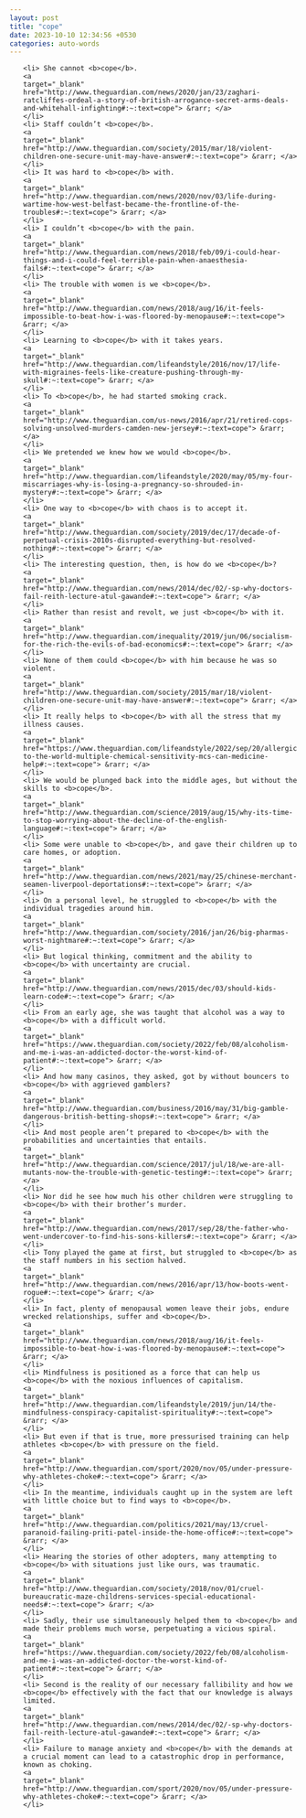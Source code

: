 ```yaml
---
layout: post
title: "cope"
date: 2023-10-10 12:34:56 +0530
categories: auto-words
---
```

<ol>

    <li> She cannot <b>cope</b>.
    <a 
    target="_blank" 
    href="http://www.theguardian.com/news/2020/jan/23/zaghari-ratcliffes-ordeal-a-story-of-british-arrogance-secret-arms-deals-and-whitehall-infighting#:~:text=cope"> &rarr; </a>
    </li>
    <li> Staff couldn’t <b>cope</b>.
    <a 
    target="_blank" 
    href="http://www.theguardian.com/society/2015/mar/18/violent-children-one-secure-unit-may-have-answer#:~:text=cope"> &rarr; </a>
    </li>
    <li> It was hard to <b>cope</b> with.
    <a 
    target="_blank" 
    href="http://www.theguardian.com/news/2020/nov/03/life-during-wartime-how-west-belfast-became-the-frontline-of-the-troubles#:~:text=cope"> &rarr; </a>
    </li>
    <li> I couldn’t <b>cope</b> with the pain.
    <a 
    target="_blank" 
    href="http://www.theguardian.com/news/2018/feb/09/i-could-hear-things-and-i-could-feel-terrible-pain-when-anaesthesia-fails#:~:text=cope"> &rarr; </a>
    </li>
    <li> The trouble with women is we <b>cope</b>.
    <a 
    target="_blank" 
    href="http://www.theguardian.com/news/2018/aug/16/it-feels-impossible-to-beat-how-i-was-floored-by-menopause#:~:text=cope"> &rarr; </a>
    </li>
    <li> Learning to <b>cope</b> with it takes years.
    <a 
    target="_blank" 
    href="http://www.theguardian.com/lifeandstyle/2016/nov/17/life-with-migraines-feels-like-creature-pushing-through-my-skull#:~:text=cope"> &rarr; </a>
    </li>
    <li> To <b>cope</b>, he had started smoking crack.
    <a 
    target="_blank" 
    href="http://www.theguardian.com/us-news/2016/apr/21/retired-cops-solving-unsolved-murders-camden-new-jersey#:~:text=cope"> &rarr; </a>
    </li>
    <li> We pretended we knew how we would <b>cope</b>.
    <a 
    target="_blank" 
    href="http://www.theguardian.com/lifeandstyle/2020/may/05/my-four-miscarriages-why-is-losing-a-pregnancy-so-shrouded-in-mystery#:~:text=cope"> &rarr; </a>
    </li>
    <li> One way to <b>cope</b> with chaos is to accept it.
    <a 
    target="_blank" 
    href="http://www.theguardian.com/society/2019/dec/17/decade-of-perpetual-crisis-2010s-disrupted-everything-but-resolved-nothing#:~:text=cope"> &rarr; </a>
    </li>
    <li> The interesting question, then, is how do we <b>cope</b>?
    <a 
    target="_blank" 
    href="http://www.theguardian.com/news/2014/dec/02/-sp-why-doctors-fail-reith-lecture-atul-gawande#:~:text=cope"> &rarr; </a>
    </li>
    <li> Rather than resist and revolt, we just <b>cope</b> with it.
    <a 
    target="_blank" 
    href="http://www.theguardian.com/inequality/2019/jun/06/socialism-for-the-rich-the-evils-of-bad-economics#:~:text=cope"> &rarr; </a>
    </li>
    <li> None of them could <b>cope</b> with him because he was so violent.
    <a 
    target="_blank" 
    href="http://www.theguardian.com/society/2015/mar/18/violent-children-one-secure-unit-may-have-answer#:~:text=cope"> &rarr; </a>
    </li>
    <li> It really helps to <b>cope</b> with all the stress that my illness causes.
    <a 
    target="_blank" 
    href="https://www.theguardian.com/lifeandstyle/2022/sep/20/allergic-to-the-world-multiple-chemical-sensitivity-mcs-can-medicine-help#:~:text=cope"> &rarr; </a>
    </li>
    <li> We would be plunged back into the middle ages, but without the skills to <b>cope</b>.
    <a 
    target="_blank" 
    href="http://www.theguardian.com/science/2019/aug/15/why-its-time-to-stop-worrying-about-the-decline-of-the-english-language#:~:text=cope"> &rarr; </a>
    </li>
    <li> Some were unable to <b>cope</b>, and gave their children up to care homes, or adoption.
    <a 
    target="_blank" 
    href="http://www.theguardian.com/news/2021/may/25/chinese-merchant-seamen-liverpool-deportations#:~:text=cope"> &rarr; </a>
    </li>
    <li> On a personal level, he struggled to <b>cope</b> with the individual tragedies around him.
    <a 
    target="_blank" 
    href="http://www.theguardian.com/society/2016/jan/26/big-pharmas-worst-nightmare#:~:text=cope"> &rarr; </a>
    </li>
    <li> But logical thinking, commitment and the ability to <b>cope</b> with uncertainty are crucial.
    <a 
    target="_blank" 
    href="http://www.theguardian.com/news/2015/dec/03/should-kids-learn-code#:~:text=cope"> &rarr; </a>
    </li>
    <li> From an early age, she was taught that alcohol was a way to <b>cope</b> with a difficult world.
    <a 
    target="_blank" 
    href="https://www.theguardian.com/society/2022/feb/08/alcoholism-and-me-i-was-an-addicted-doctor-the-worst-kind-of-patient#:~:text=cope"> &rarr; </a>
    </li>
    <li> And how many casinos, they asked, got by without bouncers to <b>cope</b> with aggrieved gamblers?
    <a 
    target="_blank" 
    href="http://www.theguardian.com/business/2016/may/31/big-gamble-dangerous-british-betting-shops#:~:text=cope"> &rarr; </a>
    </li>
    <li> And most people aren’t prepared to <b>cope</b> with the probabilities and uncertainties that entails.
    <a 
    target="_blank" 
    href="http://www.theguardian.com/science/2017/jul/18/we-are-all-mutants-now-the-trouble-with-genetic-testing#:~:text=cope"> &rarr; </a>
    </li>
    <li> Nor did he see how much his other children were struggling to <b>cope</b> with their brother’s murder.
    <a 
    target="_blank" 
    href="http://www.theguardian.com/news/2017/sep/28/the-father-who-went-undercover-to-find-his-sons-killers#:~:text=cope"> &rarr; </a>
    </li>
    <li> Tony played the game at first, but struggled to <b>cope</b> as the staff numbers in his section halved.
    <a 
    target="_blank" 
    href="http://www.theguardian.com/news/2016/apr/13/how-boots-went-rogue#:~:text=cope"> &rarr; </a>
    </li>
    <li> In fact, plenty of menopausal women leave their jobs, endure wrecked relationships, suffer and <b>cope</b>.
    <a 
    target="_blank" 
    href="http://www.theguardian.com/news/2018/aug/16/it-feels-impossible-to-beat-how-i-was-floored-by-menopause#:~:text=cope"> &rarr; </a>
    </li>
    <li> Mindfulness is positioned as a force that can help us <b>cope</b> with the noxious influences of capitalism.
    <a 
    target="_blank" 
    href="http://www.theguardian.com/lifeandstyle/2019/jun/14/the-mindfulness-conspiracy-capitalist-spirituality#:~:text=cope"> &rarr; </a>
    </li>
    <li> But even if that is true, more pressurised training can help athletes <b>cope</b> with pressure on the field.
    <a 
    target="_blank" 
    href="http://www.theguardian.com/sport/2020/nov/05/under-pressure-why-athletes-choke#:~:text=cope"> &rarr; </a>
    </li>
    <li> In the meantime, individuals caught up in the system are left with little choice but to find ways to <b>cope</b>.
    <a 
    target="_blank" 
    href="http://www.theguardian.com/politics/2021/may/13/cruel-paranoid-failing-priti-patel-inside-the-home-office#:~:text=cope"> &rarr; </a>
    </li>
    <li> Hearing the stories of other adopters, many attempting to <b>cope</b> with situations just like ours, was traumatic.
    <a 
    target="_blank" 
    href="http://www.theguardian.com/society/2018/nov/01/cruel-bureaucratic-maze-childrens-services-special-educational-needs#:~:text=cope"> &rarr; </a>
    </li>
    <li> Sadly, their use simultaneously helped them to <b>cope</b> and made their problems much worse, perpetuating a vicious spiral.
    <a 
    target="_blank" 
    href="https://www.theguardian.com/society/2022/feb/08/alcoholism-and-me-i-was-an-addicted-doctor-the-worst-kind-of-patient#:~:text=cope"> &rarr; </a>
    </li>
    <li> Second is the reality of our necessary fallibility and how we <b>cope</b> effectively with the fact that our knowledge is always limited.
    <a 
    target="_blank" 
    href="http://www.theguardian.com/news/2014/dec/02/-sp-why-doctors-fail-reith-lecture-atul-gawande#:~:text=cope"> &rarr; </a>
    </li>
    <li> Failure to manage anxiety and <b>cope</b> with the demands at a crucial moment can lead to a catastrophic drop in performance, known as choking.
    <a 
    target="_blank" 
    href="http://www.theguardian.com/sport/2020/nov/05/under-pressure-why-athletes-choke#:~:text=cope"> &rarr; </a>
    </li>